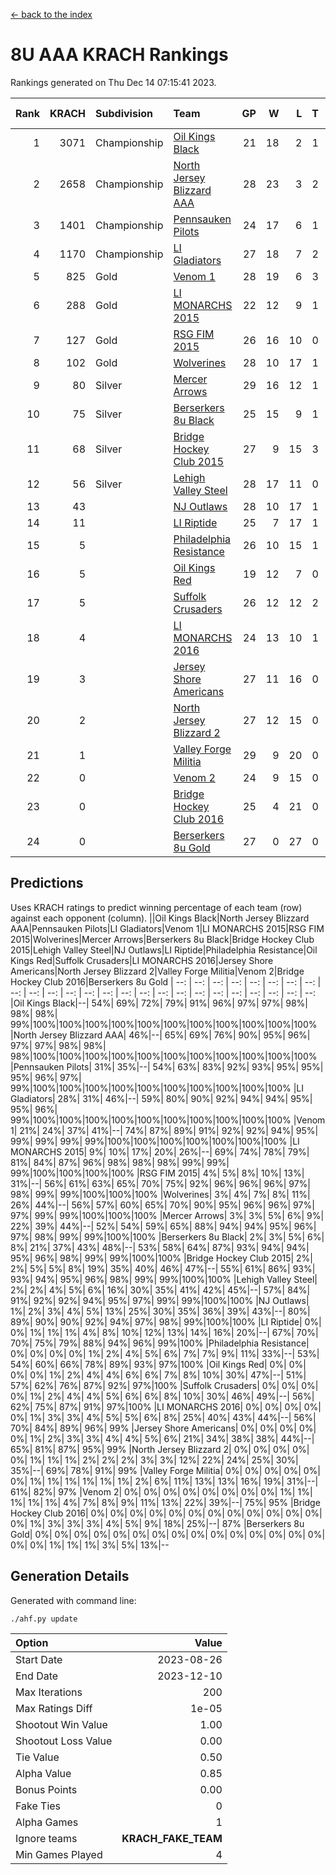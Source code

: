 [<- back to the index](readme.md)
# 8U AAA KRACH Rankings
Rankings generated on Thu Dec 14 07:15:41 2023.

Rank|KRACH|Subdivision|Team|GP|W|L|T|OTW|OTL|SoS|Exp Wins|Win Diff
---:|---:|:---|:---|---:|---:|---:|---:|---:|---:|---:|---:|---:
1|3071|Championship|[Oil Kings Black](https://gamesheetstats.com/seasons/3659/teams/140206/schedule)|21|18|2|1|1|0|528|19.3|-0.0
2|2658|Championship|[North Jersey Blizzard AAA](https://gamesheetstats.com/seasons/3659/teams/140205/schedule)|28|23|3|2|0|0|561|24.8|-0.0
3|1401|Championship|[Pennsauken Pilots](https://gamesheetstats.com/seasons/3659/teams/140208/schedule)|24|17|6|1|0|0|857|18.3|-0.0
4|1170|Championship|[LI Gladiators](https://gamesheetstats.com/seasons/3659/teams/140201/schedule)|27|18|7|2|1|0|944|19.8|-0.0
5|825|Gold|[Venom 1](https://gamesheetstats.com/seasons/3659/teams/140213/schedule)|28|19|6|3|1|1|715|21.3|-0.0
6|288|Gold|[LI MONARCHS 2015](https://gamesheetstats.com/seasons/3659/teams/140198/schedule)|22|12|9|1|0|0|691|13.3|-0.0
7|127|Gold|[RSG FIM 2015](https://gamesheetstats.com/seasons/3659/teams/140210/schedule)|26|16|10|0|0|1|581|16.8|-0.0
8|102|Gold|[Wolverines](https://gamesheetstats.com/seasons/3659/teams/140215/schedule)|28|10|17|1|0|1|918|11.3|-0.0
9|80|Silver|[Mercer Arrows](https://gamesheetstats.com/seasons/3659/teams/140202/schedule)|29|16|12|1|2|1|321|17.3|-0.0
10|75|Silver|[Berserkers 8u Black](https://gamesheetstats.com/seasons/3659/teams/140192/schedule)|25|15|9|1|0|0|337|16.3|-0.0
11|68|Silver|[Bridge Hockey Club 2015](https://gamesheetstats.com/seasons/3659/teams/140194/schedule)|27|9|15|3|1|3|575|11.3|-0.0
12|56|Silver|[Lehigh Valley Steel](https://gamesheetstats.com/seasons/3659/teams/140197/schedule)|28|17|11|0|2|0|416|17.8|-0.0
13|43||[NJ Outlaws](https://gamesheetstats.com/seasons/3659/teams/140203/schedule)|28|10|17|1|1|2|691|11.3|-0.0
14|11||[LI Riptide](https://gamesheetstats.com/seasons/3659/teams/140200/schedule)|25|7|17|1|0|0|551|8.4|0.0
15|5||[Philadelphia Resistance](https://gamesheetstats.com/seasons/3659/teams/140209/schedule)|26|10|15|1|0|0|140|11.4|0.0
16|5||[Oil Kings Red](https://gamesheetstats.com/seasons/3659/teams/140207/schedule)|19|12|7|0|0|0|15|12.9|0.0
17|5||[Suffolk Crusaders](https://gamesheetstats.com/seasons/3659/teams/140211/schedule)|26|12|12|2|2|1|69|13.9|0.0
18|4||[LI MONARCHS 2016](https://gamesheetstats.com/seasons/3659/teams/140199/schedule)|24|13|10|1|1|0|16|14.4|0.0
19|3||[Jersey Shore Americans](https://gamesheetstats.com/seasons/3659/teams/140196/schedule)|27|11|16|0|0|2|100|11.9|0.0
20|2||[North Jersey Blizzard 2](https://gamesheetstats.com/seasons/3659/teams/140204/schedule)|27|12|15|0|2|2|15|12.9|0.0
21|1||[Valley Forge Militia](https://gamesheetstats.com/seasons/3659/teams/140212/schedule)|29|9|20|0|0|1|122|9.9|0.0
22|0||[Venom 2](https://gamesheetstats.com/seasons/3659/teams/140214/schedule)|24|9|15|0|1|0|6|9.9|0.0
23|0||[Bridge Hockey Club 2016](https://gamesheetstats.com/seasons/3659/teams/140195/schedule)|25|4|21|0|0|0|9|4.9|0.0
24|0||[Berserkers 8u Gold](https://gamesheetstats.com/seasons/3659/teams/140193/schedule)|27|0|27|0|0|0|7|0.9|0.0

## Predictions
Uses KRACH ratings to predict winning percentage of each team (row) against each opponent (column).
||Oil Kings Black|North Jersey Blizzard AAA|Pennsauken Pilots|LI Gladiators|Venom 1|LI MONARCHS 2015|RSG FIM 2015|Wolverines|Mercer Arrows|Berserkers 8u Black|Bridge Hockey Club 2015|Lehigh Valley Steel|NJ Outlaws|LI Riptide|Philadelphia Resistance|Oil Kings Red|Suffolk Crusaders|LI MONARCHS 2016|Jersey Shore Americans|North Jersey Blizzard 2|Valley Forge Militia|Venom 2|Bridge Hockey Club 2016|Berserkers 8u Gold
| --: | --: | --: | --: | --: | --: | --: | --: | --: | --: | --: | --: | --: | --: | --: | --: | --: | --: | --: | --: | --: | --: | --: | --: | --: 
|Oil Kings Black|--| 54%| 69%| 72%| 79%| 91%| 96%| 97%| 97%| 98%| 98%| 98%| 99%|100%|100%|100%|100%|100%|100%|100%|100%|100%|100%|100%
|North Jersey Blizzard AAA| 46%|--| 65%| 69%| 76%| 90%| 95%| 96%| 97%| 97%| 98%| 98%| 98%|100%|100%|100%|100%|100%|100%|100%|100%|100%|100%|100%
|Pennsauken Pilots| 31%| 35%|--| 54%| 63%| 83%| 92%| 93%| 95%| 95%| 95%| 96%| 97%| 99%|100%|100%|100%|100%|100%|100%|100%|100%|100%|100%
|LI Gladiators| 28%| 31%| 46%|--| 59%| 80%| 90%| 92%| 94%| 94%| 95%| 95%| 96%| 99%|100%|100%|100%|100%|100%|100%|100%|100%|100%|100%
|Venom 1| 21%| 24%| 37%| 41%|--| 74%| 87%| 89%| 91%| 92%| 92%| 94%| 95%| 99%| 99%| 99%| 99%|100%|100%|100%|100%|100%|100%|100%
|LI MONARCHS 2015|  9%| 10%| 17%| 20%| 26%|--| 69%| 74%| 78%| 79%| 81%| 84%| 87%| 96%| 98%| 98%| 98%| 99%| 99%| 99%|100%|100%|100%|100%
|RSG FIM 2015|  4%|  5%|  8%| 10%| 13%| 31%|--| 56%| 61%| 63%| 65%| 70%| 75%| 92%| 96%| 96%| 96%| 97%| 98%| 99%| 99%|100%|100%|100%
|Wolverines|  3%|  4%|  7%|  8%| 11%| 26%| 44%|--| 56%| 57%| 60%| 65%| 70%| 90%| 95%| 96%| 96%| 97%| 97%| 99%| 99%|100%|100%|100%
|Mercer Arrows|  3%|  3%|  5%|  6%|  9%| 22%| 39%| 44%|--| 52%| 54%| 59%| 65%| 88%| 94%| 94%| 95%| 96%| 97%| 98%| 99%| 99%|100%|100%
|Berserkers 8u Black|  2%|  3%|  5%|  6%|  8%| 21%| 37%| 43%| 48%|--| 53%| 58%| 64%| 87%| 93%| 94%| 94%| 95%| 96%| 98%| 99%| 99%|100%|100%
|Bridge Hockey Club 2015|  2%|  2%|  5%|  5%|  8%| 19%| 35%| 40%| 46%| 47%|--| 55%| 61%| 86%| 93%| 93%| 94%| 95%| 96%| 98%| 99%| 99%|100%|100%
|Lehigh Valley Steel|  2%|  2%|  4%|  5%|  6%| 16%| 30%| 35%| 41%| 42%| 45%|--| 57%| 84%| 91%| 92%| 92%| 94%| 95%| 97%| 99%| 99%|100%|100%
|NJ Outlaws|  1%|  2%|  3%|  4%|  5%| 13%| 25%| 30%| 35%| 36%| 39%| 43%|--| 80%| 89%| 90%| 90%| 92%| 94%| 97%| 98%| 99%|100%|100%
|LI Riptide|  0%|  0%|  1%|  1%|  1%|  4%|  8%| 10%| 12%| 13%| 14%| 16%| 20%|--| 67%| 70%| 70%| 75%| 79%| 88%| 94%| 96%| 99%|100%
|Philadelphia Resistance|  0%|  0%|  0%|  0%|  1%|  2%|  4%|  5%|  6%|  7%|  7%|  9%| 11%| 33%|--| 53%| 54%| 60%| 66%| 78%| 89%| 93%| 97%|100%
|Oil Kings Red|  0%|  0%|  0%|  0%|  1%|  2%|  4%|  4%|  6%|  6%|  7%|  8%| 10%| 30%| 47%|--| 51%| 57%| 62%| 76%| 87%| 92%| 97%|100%
|Suffolk Crusaders|  0%|  0%|  0%|  0%|  1%|  2%|  4%|  4%|  5%|  6%|  6%|  8%| 10%| 30%| 46%| 49%|--| 56%| 62%| 75%| 87%| 91%| 97%|100%
|LI MONARCHS 2016|  0%|  0%|  0%|  0%|  0%|  1%|  3%|  3%|  4%|  5%|  5%|  6%|  8%| 25%| 40%| 43%| 44%|--| 56%| 70%| 84%| 89%| 96%| 99%
|Jersey Shore Americans|  0%|  0%|  0%|  0%|  0%|  1%|  2%|  3%|  3%|  4%|  4%|  5%|  6%| 21%| 34%| 38%| 38%| 44%|--| 65%| 81%| 87%| 95%| 99%
|North Jersey Blizzard 2|  0%|  0%|  0%|  0%|  0%|  1%|  1%|  1%|  2%|  2%|  2%|  3%|  3%| 12%| 22%| 24%| 25%| 30%| 35%|--| 69%| 78%| 91%| 99%
|Valley Forge Militia|  0%|  0%|  0%|  0%|  0%|  0%|  1%|  1%|  1%|  1%|  1%|  1%|  2%|  6%| 11%| 13%| 13%| 16%| 19%| 31%|--| 61%| 82%| 97%
|Venom 2|  0%|  0%|  0%|  0%|  0%|  0%|  0%|  0%|  1%|  1%|  1%|  1%|  1%|  4%|  7%|  8%|  9%| 11%| 13%| 22%| 39%|--| 75%| 95%
|Bridge Hockey Club 2016|  0%|  0%|  0%|  0%|  0%|  0%|  0%|  0%|  0%|  0%|  0%|  0%|  0%|  1%|  3%|  3%|  3%|  4%|  5%|  9%| 18%| 25%|--| 87%
|Berserkers 8u Gold|  0%|  0%|  0%|  0%|  0%|  0%|  0%|  0%|  0%|  0%|  0%|  0%|  0%|  0%|  0%|  0%|  0%|  1%|  1%|  1%|  3%|  5%| 13%|--

## Generation Details

Generated with command line:
```
./ahf.py update
```

| Option | Value |
| :----- | ----: |
| Start Date | 2023-08-26 |
| End Date | 2023-12-10 |
| Max Iterations | 200 |
| Max Ratings Diff | 1e-05 |
| Shootout Win Value | 1.00 |
| Shootout Loss Value | 0.00 |
| Tie Value | 0.50 |
| Alpha Value | 0.85 |
| Bonus Points | 0.00 |
| Fake Ties | 0 |
| Alpha Games | 1 |
| Ignore teams | __KRACH_FAKE_TEAM__ |
| Min Games Played | 4 |

